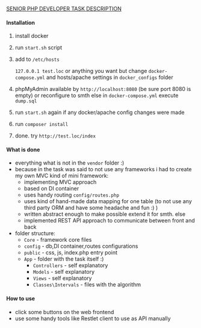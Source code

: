 [SENIOR PHP DEVELOPER TASK DESCRIPTION](./task.md)

#### Installation
1) install docker
2) run `start.sh` script
3) add to `/etc/hosts`

    `127.0.0.1 test.loc`
    or anything you want but change `docker-compose.yml` and hosts/apache settings in `docker_configs` folder
4) phpMyAdmin available by `http://localhost:8080` (be sure port 8080 is empty) or reconfigure to smth else in `docker-compose.yml`
execute `dump.sql`
5) run `start.sh` again if any docker/apache config changes were made
6) run `composer install` 
7) done. try `http://test.loc/index` 

#### What is done
* everything what is not in the `vendor` folder :)
* because in the task was said to not use any frameworks i had to create my own MVC kind of mini framework: 
  - implementing MVC approach 
  - based on DI container
  - uses handy routing `config/routes.php`
  - uses kind of hand-made data mapping for one table (to not use any third party ORM and have some headache and fun :) ) 
  - written abstract enough to make possible extend it for smth. else
  - implemented REST API approach to communicate between front and back
* folder structure:
  - `Core` - framework core files
  - `config` - db,DI container,routes configurations
  - `public` - css, js, index.php entry point
  - `App` - folder with the task itself :) 
      - `Controllers` - self explanatory 
      - `Models` - self explanatory
      - `Views` - self explanatory
      - `Classes\Intervals` - files with the algorithm
      
#### How to use
* click some buttons on the web frontend 
* use some handy tools like Restlet client to use as API manually        